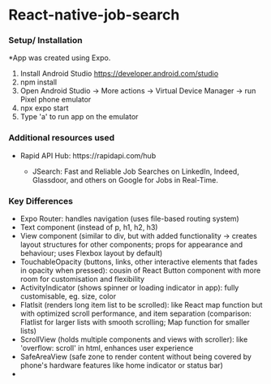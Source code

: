 # React-native-job-search

<h3>Setup/ Installation</h3>

*App was created using Expo. 
1. Install Android Studio https://developer.android.com/studio
2. npm install
3. Open Android Studio -> More actions -> Virtual Device Manager -> run Pixel phone emulator
4. npx expo start
5. Type 'a' to run app on the emulator 

<h3>Additional resources used</h3>
<ul>
  <li>Rapid API Hub: https://rapidapi.com/hub</li>
    <ul>
      <li>JSearch: Fast and Reliable Job Searches on LinkedIn, Indeed, Glassdoor, and others on Google for Jobs in Real-Time.</li>
    </ul>
</ul>

<h3>Key Differences</h3>
<ul>
  <li>Expo Router: handles navigation (uses file-based routing system)</li>
  <li>Text component (instead of p, h1, h2, h3)</li>
  <li>View component (similar to div, but with added functionality -> creates layout structures for other components; props for appearance and behaviour; uses Flexbox layout by default)</li>
  <li>TouchableOpacity (buttons, links, other interactive elements that fades in opacity when pressed): cousin of React Button component with more room for customisation and flexibility</li>
  <li>ActivityIndicator (shows spinner or loading indicator in app): fully customisable, eg. size, color</li>
  <li>Flatlsit (renders long item list to be scrolled): like React map function but with optimized scroll performance, and item separation (comparison: Flatlist for larger lists with smooth scrolling; Map function for smaller lists)</li>
  <li>ScrollView (holds multiple components and views with scroller): like 'overflow: scroll' in html, enhances user experience</li>
  <li>SafeAreaView (safe zone to render content without being covered by phone's hardware features like home indicator or status bar)</li>
  <li></li>
</ul>
 
